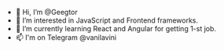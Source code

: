 - 👋 Hi, I’m @Geegtor
- 👀 I’m interested in JavaScript and Frontend frameworks. 
- 🌱 I’m currently learning React and Angular for getting 1-st job.
- 📫 I'm on Telegram @vanilavini

<!---
Geegtor/Geegtor is a ✨ special ✨ repository because its `README.md` (this file) appears on your GitHub profile.
You can click the Preview link to take a look at your changes.
--->
